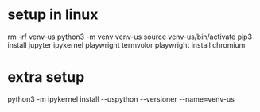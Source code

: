 # setup in linux
rm -rf venv-us
python3 -m venv venv-us
source venv-us/bin/activate
pip3 install jupyter ipykernel playwright termvolor
playwright install chromium

# extra setup
python3 -m ipykernel install --uspython --versioner --name=venv-us